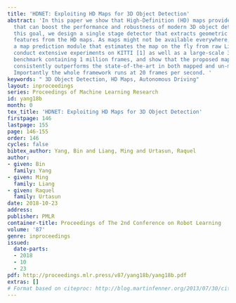 ```yaml
---
title: 'HDNET: Exploiting HD Maps for 3D Object Detection'
abstract: 'In this paper we show that High-Definition (HD) maps provide strong priors
  that can boost the performance and robustness of modern 3D object detectors. Towards
  this goal, we design a single stage detector that extracts geometric and semantic
  features from the HD maps. As maps might not be available everywhere, we also propose
  a map prediction module that estimates the map on the fly from raw LiDAR data. We
  conduct extensive experiments on KITTI [1] as well as a large-scale 3D detection
  benchmark containing 1 million frames, and show that the proposed map-aware detector
  consistently outperforms the state-of-the-art in both mapped and un-mapped scenarios.
  Importantly the whole framework runs at 20 frames per second. '
keywords: " 3D Object Detection, HD Maps, Autonomous Driving"
layout: inproceedings
series: Proceedings of Machine Learning Research
id: yang18b
month: 0
tex_title: 'HDNET: Exploiting HD Maps for 3D Object Detection'
firstpage: 146
lastpage: 155
page: 146-155
order: 146
cycles: false
bibtex_author: Yang, Bin and Liang, Ming and Urtasun, Raquel
author:
- given: Bin
  family: Yang
- given: Ming
  family: Liang
- given: Raquel
  family: Urtasun
date: 2018-10-23
address: 
publisher: PMLR
container-title: Proceedings of The 2nd Conference on Robot Learning
volume: '87'
genre: inproceedings
issued:
  date-parts:
  - 2018
  - 10
  - 23
pdf: http://proceedings.mlr.press/v87/yang18b/yang18b.pdf
extras: []
# Format based on citeproc: http://blog.martinfenner.org/2013/07/30/citeproc-yaml-for-bibliographies/
---
```

